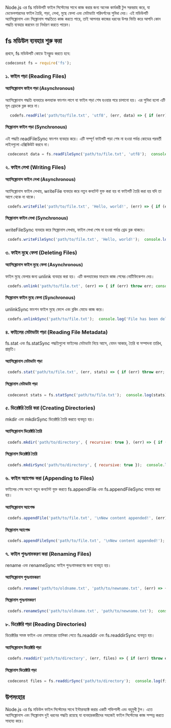 Node.js এর fs মডিউলটি ফাইল সিস্টেমের সাথে কাজ করার জন্য অনেক কার্যকরী টুল সরবরাহ করে, যা ডেভেলপারদের ফাইল তৈরি, পড়া, লেখা, মুছে ফেলা এবং মেটাডাটা পরিদর্শনের সুবিধা দেয়। এই মডিউলটি অ্যাসিঙ্ক্রোনাস এবং সিঙ্ক্রোনাস পদ্ধতিতে কাজ করতে পারে, তাই আপনার কাজের ধরনের উপর ভিত্তি করে আপনি কোন পদ্ধতি ব্যবহার করবেন তা নির্ধারণ করতে পারেন।

fs মডিউল ব্যবহার শুরু করা
-------------------------

প্রথমে, fs মডিউলটি কোডে ইনক্লুড করতে হবে:

```javascript  
codeconst fs = require('fs');
```

### ১. ফাইল পড়া (Reading Files)

#### অ্যাসিঙ্ক্রোনাস ফাইল পড়া (Asynchronous)

অ্যাসিঙ্ক্রোনাস পদ্ধতি ব্যবহারে কলব্যাক ফাংশন লাগে যা ফাইল পড়া শেষ হওয়ার পরে চালানো হয়। এর সুবিধা হলো এটি মূল থ্রেডকে ব্লক করে না।

```javascript 
  codefs.readFile('path/to/file.txt', 'utf8', (err, data) => { if (err) throw err; console.log(data);  });
  ```

#### সিঙ্ক্রোনাস ফাইল পড়া (Synchronous)

এই পদ্ধতি readFileSync ফাংশন ব্যবহার করে। এটি সম্পূর্ণ ফাইলটি পড়া শেষ না হওয়া পর্যন্ত কোডের পরবর্তী লাইনগুলো এক্সিকিউট করবে না।

```javascript 
 codeconst data = fs.readFileSync('path/to/file.txt', 'utf8');  console.log(data);
 ```

### ২. ফাইল লেখা (Writing Files)

#### অ্যাসিঙ্ক্রোনাস ফাইল লেখা (Asynchronous)

অ্যাসিঙ্ক্রোনাস ফাইল লেখায়, writeFile ব্যবহার করে নতুন কনটেন্ট যুক্ত করা হয় বা ফাইলটি তৈরি করা হয় যদি তা আগে থেকে না থাকে।

```javascript 
 codefs.writeFile('path/to/file.txt', 'Hello, world!', (err) => { if (err) throw err; console.log('File has been saved!');  });
 ```

#### সিঙ্ক্রোনাস ফাইল লেখা (Synchronous)

writeFileSync ব্যবহার করে সিঙ্ক্রোনাস লেখায়, ফাইল লেখা শেষ না হওয়া পর্যন্ত থ্রেড ব্লক থাকবে।

```javascript 
 codefs.writeFileSync('path/to/file.txt', 'Hello, world!');  console.log('File has been saved!');
 ```

### ৩. ফাইল মুছে ফেলা (Deleting Files)

#### অ্যাসিঙ্ক্রোনাস ফাইল মুছে ফেলা (Asynchronous)

ফাইল মুছে ফেলার জন্য unlink ব্যবহার করা হয়। এটি কলব্যাকের মাধ্যমে কাজ শেষের নোটিফিকেশন দেয়।

```javascript 
 codefs.unlink('path/to/file.txt', (err) => { if (err) throw err; console.log('File has been deleted!');  });
 ```

#### সিঙ্ক্রোনাস ফাইল মুছে ফেলা (Synchronous)

unlinkSync ফাংশন ফাইল মুছে ফেলে এবং ব্লকিং মোডে কাজ করে।

```javascript 
 codefs.unlinkSync('path/to/file.txt');  console.log('File has been deleted!');
 ```

### ৪. ফাইলের মেটাডাটা পড়া (Reading File Metadata)

fs.stat এবং fs.statSync পদ্ধতিগুলো ফাইলের মেটাডাটা নিয়ে আসে, যেমন আকার, তৈরি বা সম্পাদনা তারিখ, প্রভৃতি।

#### অ্যাসিঙ্ক্রোনাস মেটাডাটা পড়া

```javascript 
 codefs.stat('path/to/file.txt', (err, stats) => { if (err) throw err; console.log(stats);  });
 ```

#### সিঙ্ক্রোনাস মেটাডাটা পড়া

```javascript 
 codeconst stats = fs.statSync('path/to/file.txt');  console.log(stats);
 ```

### ৫. ডিরেক্টরি তৈরি করা (Creating Directories)

mkdir এবং mkdirSync ডিরেক্টরি তৈরি করতে ব্যবহৃত হয়।

#### অ্যাসিঙ্ক্রোনাস ডিরেক্টরি তৈরি

```javascript 
 codefs.mkdir('path/to/directory', { recursive: true }, (err) => { if (err) throw err; console.log('Directory created!');  });
 ```

#### সিঙ্ক্রোনাস ডিরেক্টরি তৈরি

 ```javascript 
  codefs.mkdirSync('path/to/directory', { recursive: true });  console.log('Directory created!');
  ```

### ৬. ফাইল অ্যাপেন্ড করা (Appending to Files)

ফাইলের শেষ অংশে নতুন কনটেন্ট যুক্ত করতে fs.appendFile এবং fs.appendFileSync ব্যবহার করা হয়।

#### অ্যাসিঙ্ক্রোনাস অ্যাপেন্ড

```javascript 
 codefs.appendFile('path/to/file.txt', '\nNew content appended!', (err) => { if (err) throw err; console.log('Content appended!');  });
 ```

#### সিঙ্ক্রোনাস অ্যাপেন্ড

```javascript 
 codefs.appendFileSync('path/to/file.txt', '\nNew content appended!');  console.log('Content appended!');
 ```

### ৭. ফাইল পুনঃনামকরণ করা (Renaming Files)

rename এবং renameSync ফাইল পুনঃনামকরণের জন্য ব্যবহৃত হয়।

#### অ্যাসিঙ্ক্রোনাস পুনঃনামকরণ

```javascript 
 codefs.rename('path/to/oldname.txt', 'path/to/newname.txt', (err) => { if (err) throw err; console.log('File renamed!');  });
 ```

#### সিঙ্ক্রোনাস পুনঃনামকরণ

```javascript 
 codefs.renameSync('path/to/oldname.txt', 'path/to/newname.txt');  console.log('File renamed!');
 ```

### ৮. ডিরেক্টরি পড়া (Reading Directories)

ডিরেক্টরির সমস্ত ফাইল এবং ফোল্ডারের তালিকা পেতে fs.readdir এবং fs.readdirSync ব্যবহৃত হয়।

#### অ্যাসিঙ্ক্রোনাস ডিরেক্টরি পড়া

```javascript 
 codefs.readdir('path/to/directory', (err, files) => { if (err) throw err; console.log(files);  });
 ```

#### সিঙ্ক্রোনাস ডিরেক্টরি পড়া

```javascript 
 codeconst files = fs.readdirSync('path/to/directory');  console.log(files);
 ```

উপসংহার
-------

Node.js এর fs মডিউল ফাইল সিস্টেমের সাথে ইন্টারঅ্যাক্ট করার একটি শক্তিশালী এবং বহুমুখী টুল। এতে অ্যাসিঙ্ক্রোনাস এবং সিঙ্ক্রোনাস দুই ধরনের পদ্ধতি রয়েছে যা ব্যবহারকারীদের সহজেই ফাইল সিস্টেমের কাজ সম্পন্ন করতে সাহায্য করে।
